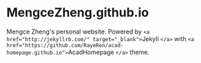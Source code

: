 # MengceZheng.github.io

Mengce Zheng's personal website.
Powered by `<a href="http://jekyllrb.com/" target="_blank">`Jekyll `</a>` with `<a href="https://github.com/RayeRen/acad-homepage.github.io">`AcadHomepage `</a>` theme.
